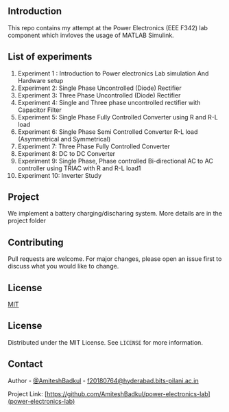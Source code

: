 ## Introduction
This repo contains my attempt at the Power Electronics (EEE F342) lab component which invloves the usage of MATLAB Simulink.

## List of experiments
1. Experiment 1 : Introduction to Power electronics Lab simulation And Hardware setup
2. Experiment 2: Single Phase Uncontrolled (Diode) Rectifier
3. Experiment 3: Three Phase Uncontrolled (Diode) Rectifier
4. Experiment 4: Single and Three phase uncontrolled rectifier with Capacitor Filter
5. Experiment 5: Single Phase Fully Controlled Converter using R and R-L load
6. Experiment 6: Single Phase Semi Controlled Converter R-L load (Asymmetrical and Symmetrical)
7. Experiment 7: Three Phase Fully Controlled Converter
8. Experiment 8: DC to DC Converter
9. Experiment 9: Single Phase, Phase controlled Bi-directional AC to AC controller using TRIAC with R and R-L load1
10. Experiment 10: Inverter Study

## Project
We implement a battery charging/discharing system. More details are in the project folder

## Contributing
Pull requests are welcome. For major changes, please open an issue first to discuss what you would like to change.

## License
[MIT](https://github.com/AmiteshBadkul/power-electronics-lab/blob/master/LICENSE)

<!-- LICENSE -->
## License

Distributed under the MIT License. See `LICENSE` for more information.

<!-- CONTACT -->
## Contact

Author - [@AmiteshBadkul](https://github.com/AmiteshBadkul) - f20180764@hyderabad.bits-pilani.ac.in

Project Link: [https://github.com/AmiteshBadkul/power-electronics-lab](power-electronics-lab)
